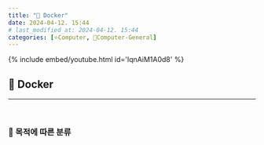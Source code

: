```yaml
---
title: "🌚 Docker"
date: 2024-04-12. 15:44
# last_modified_at: 2024-04-12. 15:44
categories: [⭐Computer, 🌚Computer-General]
---
```


{% include embed/youtube.html id='IqnAiM1A0d8' %}

## **💫 Docker**

---


<br>

### **🫧 목적에 따른 분류**

